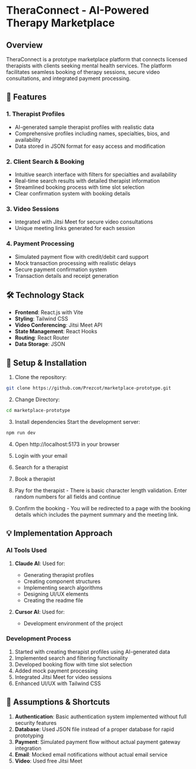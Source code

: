 # TheraConnect - AI-Powered Therapy Marketplace

## Overview

TheraConnect is a prototype marketplace platform that connects licensed therapists with clients seeking mental health services. The platform facilitates seamless booking of therapy sessions, secure video consultations, and integrated payment processing.

## 🚀 Features

### 1. Therapist Profiles

- AI-generated sample therapist profiles with realistic data
- Comprehensive profiles including names, specialties, bios, and availability
- Data stored in JSON format for easy access and modification

### 2. Client Search & Booking

- Intuitive search interface with filters for specialties and availability
- Real-time search results with detailed therapist information
- Streamlined booking process with time slot selection
- Clear confirmation system with booking details

### 3. Video Sessions

- Integrated with Jitsi Meet for secure video consultations
- Unique meeting links generated for each session

### 4. Payment Processing

- Simulated payment flow with credit/debit card support
- Mock transaction processing with realistic delays
- Secure payment confirmation system
- Transaction details and receipt generation

## 🛠️ Technology Stack

- **Frontend**: React.js with Vite
- **Styling**: Tailwind CSS
- **Video Conferencing**: Jitsi Meet API
- **State Management**: React Hooks
- **Routing**: React Router
- **Data Storage**: JSON

## 🔧 Setup & Installation

1. Clone the repository:

```bash
git clone https://github.com/Prezcot/marketplace-prototype.git
```

2. Change Directory:

```bash
cd marketplace-prototype
```

3. Install dependencies Start the development server:

```bash
npm run dev
```

4. Open http://localhost:5173 in your browser

5. Login with your email

6. Search for a therapist

7. Book a therapist

8. Pay for the therapist - There is basic character length validation. Enter
   random numbers for all fields and continue

9. Confirm the booking - You will be redirected to a page with the booking
   details which includes the payment summary and the meeting link.

## 💡 Implementation Approach

### AI Tools Used

1. **Claude AI**: Used for:

   - Generating therapist profiles
   - Creating component structures
   - Implementing search algorithms
   - Designing UI/UX elements
   - Creating the readme file

2. **Cursor AI**: Used for:

   - Development environment of the project

### Development Process

1. Started with creating therapist profiles using AI-generated data
2. Implemented search and filtering functionality
3. Developed booking flow with time slot selection
4. Added mock payment processing
5. Integrated Jitsi Meet for video sessions
6. Enhanced UI/UX with Tailwind CSS

## 🎯 Assumptions & Shortcuts

1. **Authentication**: Basic authentication system implemented without full security features
2. **Database**: Used JSON file instead of a proper database for rapid prototyping
3. **Payment**: Simulated payment flow without actual payment gateway integration
4. **Email**: Mocked email notifications without actual email service
5. **Video**: Used free Jitsi Meet
